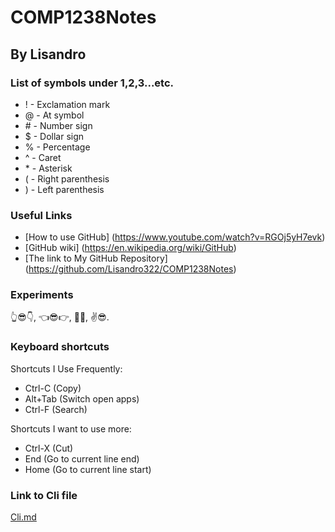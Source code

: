 # COMP1238Notes
## By Lisandro

### List of symbols under 1,2,3...etc.
- ! - Exclamation mark
- @ - At symbol
- \# - Number sign
- $ - Dollar sign
- % - Percentage
- ^ - Caret
- \* - Asterisk
- ( - Right parenthesis
- ) - Left parenthesis

### Useful Links 
 - [How to use GitHub] (https://www.youtube.com/watch?v=RGOj5yH7evk)
 - [GitHub wiki] (https://en.wikipedia.org/wiki/GitHub)
 - [The link to My GitHub Repository] (https://github.com/Lisandro322/COMP1238Notes)

### Experiments
👆😎👇,
👈😎👉,
👏😎,
✌️😎.

### Keyboard shortcuts
Shortcuts I Use Frequently:
- Ctrl-C (Copy)
- Alt+Tab (Switch open apps)
- Ctrl-F (Search)

Shortcuts I want to use more:
- Ctrl-X (Cut)
- End (Go to current line end)
- Home (Go to current line start)

### Link to Cli file
[Cli.md](doc/cli.md)